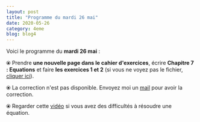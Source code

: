 ```yaml
---
layout: post
title: "Programme du mardi 26 mai"
date: 2020-05-26
category: 4eme
blog: blog4
---
```


Voici le programme du <b>mardi 26 mai</b> :

⦿ Prendre <strong>une nouvelle page dans le cahier d'exercices</strong>, écrire <strong>Chapitre 7 : Equations</strong> et faire <b>les exercices 1 et 2</b> (si vous ne voyez pas le fichier, <a href="/exercices/4eme/4eme_exercices_mardi_26_mai_2020.pdf">cliquer ici</a>). 

<object data="/exercices/4eme/4eme_exercices_mardi_26_mai_2020.pdf" width="100%" height="500" type='application/pdf'></object>

⦿ La correction n'est pas disponible. Envoyez moi un <a href="mailto:benjamindang2015@gmail.com">mail</a> pour avoir la correction.

⦿ Regarder cette <a class="video" href="https://youtu.be/uV_EmbYu9_E">vidéo</a> si vous avez des difficultés à résoudre une équation.
